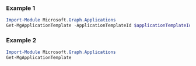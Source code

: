 ### Example 1
``` powershell
Import-Module Microsoft.Graph.Applications
Get-MgApplicationTemplate -ApplicationTemplateId $applicationTemplateId
```
### Example 2
``` powershell
Import-Module Microsoft.Graph.Applications
Get-MgApplicationTemplate
```
